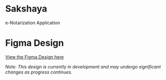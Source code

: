 # Sakshaya
e-Notarization Application


# Figma Design

[View the Figma Design here](https://www.figma.com/design/oDIXkQtuKnBrqpZWFhtr77/Sakshaya%3AeNotarization?node-id=0-1&t=ShbmrXpkOYyIxM2h-1)

*Note: This design is currently in development and may undergo significant changes as progress continues.*
